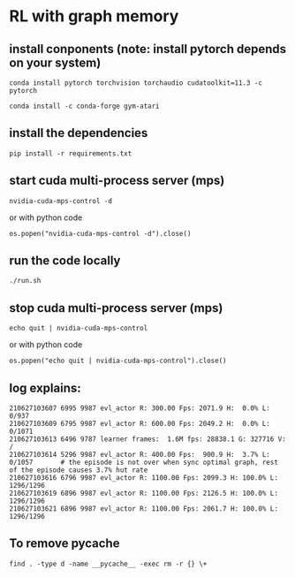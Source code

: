 # RL with graph memory


## install conponents (note: install pytorch depends on your system)

    conda install pytorch torchvision torchaudio cudatoolkit=11.3 -c pytorch

    conda install -c conda-forge gym-atari
    
## install the dependencies

    pip install -r requirements.txt


## start cuda multi-process server (mps)

    nvidia-cuda-mps-control -d

or with python code

    os.popen("nvidia-cuda-mps-control -d").close()

## run the code locally

    ./run.sh

## stop cuda multi-process server (mps)

    echo quit | nvidia-cuda-mps-control

or with python code

    os.popen("echo quit | nvidia-cuda-mps-control").close()

## log explains:

    210627103607 6995 9987 evl_actor R: 300.00 Fps: 2071.9 H:  0.0% L: 0/937                                    
    210627103609 6795 9987 evl_actor R: 600.00 Fps: 2049.2 H:  0.0% L: 0/1071                                   
    210627103613 6496 9787 learner frames:  1.6M fps: 28838.1 G: 327716 V: /                                    
    210627103614 5296 9987 evl_actor R: 400.00 Fps:  900.9 H:  3.7% L: 0/1057       # the episode is not over when sync optimal graph, rest of the episode causes 3.7% hut rate                            
    210627103616 6796 9987 evl_actor R: 1100.00 Fps: 2099.3 H: 100.0% L: 1296/1296
    210627103619 6896 9987 evl_actor R: 1100.00 Fps: 2126.5 H: 100.0% L: 1296/1296
    210627103621 6896 9987 evl_actor R: 1100.00 Fps: 2061.7 H: 100.0% L: 1296/1296

## To remove __pycache__

    find . -type d -name __pycache__ -exec rm -r {} \+